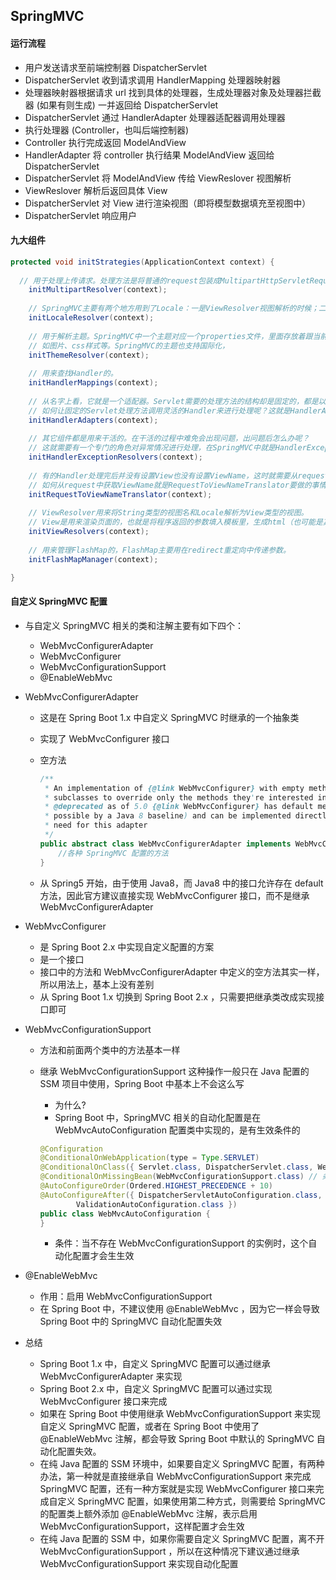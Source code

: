 ## SpringMVC

#### 运行流程

- 用户发送请求至前端控制器 DispatcherServlet
- DispatcherServlet 收到请求调用 HandlerMapping 处理器映射器
- 处理器映射器根据请求 url 找到具体的处理器，生成处理器对象及处理器拦截器 (如果有则生成) 一并返回给 DispatcherServlet
-  DispatcherServlet 通过 HandlerAdapter 处理器适配器调用处理器
- 执行处理器 (Controller，也叫后端控制器)
- Controller 执行完成返回 ModelAndView
- HandlerAdapter 将 controller 执行结果 ModelAndView 返回给 DispatcherServlet
- DispatcherServlet 将 ModelAndView 传给 ViewReslover 视图解析
- ViewReslover 解析后返回具体 View
- DispatcherServlet 对 View 进行渲染视图（即将模型数据填充至视图中）
- DispatcherServlet 响应用户



#### 九大组件

```java
protected void initStrategies(ApplicationContext context) {
	
  // 用于处理上传请求。处理方法是将普通的request包装成MultipartHttpServletRequest，后者可以直接调用getFile方法获取File.
	initMultipartResolver(context);
  
	// SpringMVC主要有两个地方用到了Locale：一是ViewResolver视图解析的时候；二是用到国际化资源或者主题的时候。
	initLocaleResolver(context); 
  
	// 用于解析主题。SpringMVC中一个主题对应一个properties文件，里面存放着跟当前主题相关的所有资源、
	// 如图片、css样式等。SpringMVC的主题也支持国际化， 
	initThemeResolver(context);
  
	// 用来查找Handler的。
	initHandlerMappings(context);
  
	// 从名字上看，它就是一个适配器。Servlet需要的处理方法的结构却是固定的，都是以request和response为参数的方法。
	// 如何让固定的Servlet处理方法调用灵活的Handler来进行处理呢？这就是HandlerAdapter要做的事情
	initHandlerAdapters(context);
  
	// 其它组件都是用来干活的。在干活的过程中难免会出现问题，出问题后怎么办呢？
	// 这就需要有一个专门的角色对异常情况进行处理，在SpringMVC中就是HandlerExceptionResolver。
	initHandlerExceptionResolvers(context);
  
	// 有的Handler处理完后并没有设置View也没有设置ViewName，这时就需要从request获取ViewName了，
	// 如何从request中获取ViewName就是RequestToViewNameTranslator要做的事情了。
	initRequestToViewNameTranslator(context);
  
	// ViewResolver用来将String类型的视图名和Locale解析为View类型的视图。
	// View是用来渲染页面的，也就是将程序返回的参数填入模板里，生成html（也可能是其它类型）文件。
	initViewResolvers(context);
  
	// 用来管理FlashMap的，FlashMap主要用在redirect重定向中传递参数。
	initFlashMapManager(context); 

}
```



#### **自定义 SpringMVC 配置**

- 与自定义 SpringMVC 相关的类和注解主要有如下四个：
  - WebMvcConfigurerAdapter
  - WebMvcConfigurer
  - WebMvcConfigurationSupport
  - @EnableWebMvc

- WebMvcConfigurerAdapter

  - 这是在 Spring Boot 1.x 中自定义 SpringMVC 时继承的一个抽象类

  - 实现了 WebMvcConfigurer 接口

  - 空方法

    ```java
    /**
     * An implementation of {@link WebMvcConfigurer} with empty methods allowing
     * subclasses to override only the methods they're interested in.
     * @deprecated as of 5.0 {@link WebMvcConfigurer} has default methods (made
     * possible by a Java 8 baseline) and can be implemented directly without the
     * need for this adapter
     */
    public abstract class WebMvcConfigurerAdapter implements WebMvcConfigurer {
        //各种 SpringMVC 配置的方法
    }
    ```

  - 从 Spring5 开始，由于使用 Java8，而 Java8 中的接口允许存在 default 方法，因此官方建议直接实现 WebMvcConfigurer 接口，而不是继承 WebMvcConfigurerAdapter 

- WebMvcConfigurer

  -  是 Spring Boot 2.x 中实现自定义配置的方案
  -  是一个接口
  - 接口中的方法和 WebMvcConfigurerAdapter 中定义的空方法其实一样，所以用法上，基本上没有差别
  - 从 Spring Boot 1.x 切换到 Spring Boot 2.x ，只需要把继承类改成实现接口即可

- WebMvcConfigurationSupport

  - 方法和前面两个类中的方法基本一样

  - 继承 WebMvcConfigurationSupport 这种操作一般只在 Java 配置的 SSM 项目中使用，Spring Boot 中基本上不会这么写

    - 为什么?
    - Spring Boot 中，SpringMVC 相关的自动化配置是在 WebMvcAutoConfiguration 配置类中实现的，是有生效条件的

    ```java
    @Configuration
    @ConditionalOnWebApplication(type = Type.SERVLET)
    @ConditionalOnClass({ Servlet.class, DispatcherServlet.class, WebMvcConfigurer.class })
    @ConditionalOnMissingBean(WebMvcConfigurationSupport.class) // 条件
    @AutoConfigureOrder(Ordered.HIGHEST_PRECEDENCE + 10)
    @AutoConfigureAfter({ DispatcherServletAutoConfiguration.class, TaskExecutionAutoConfiguration.class,
    		ValidationAutoConfiguration.class })
    public class WebMvcAutoConfiguration {
    }
    ```

    - 条件：当不存在 WebMvcConfigurationSupport 的实例时，这个自动化配置才会生生效

- @EnableWebMvc

  - 作用：启用 WebMvcConfigurationSupport
  - 在 Spring Boot 中，不建议使用 @EnableWebMvc ，因为它一样会导致 Spring Boot 中的 SpringMVC 自动化配置失效

- 总结
  - Spring Boot 1.x 中，自定义 SpringMVC 配置可以通过继承 WebMvcConfigurerAdapter 来实现
  - Spring Boot 2.x 中，自定义 SpringMVC 配置可以通过实现 WebMvcConfigurer 接口来完成
  - 如果在 Spring Boot 中使用继承 WebMvcConfigurationSupport 来实现自定义 SpringMVC 配置，或者在 Spring Boot 中使用了 @EnableWebMvc 注解，都会导致 Spring Boot 中默认的 SpringMVC 自动化配置失效。
  - 在纯 Java 配置的 SSM 环境中，如果要自定义 SpringMVC 配置，有两种办法，第一种就是直接继承自 WebMvcConfigurationSupport 来完成 SpringMVC 配置，还有一种方案就是实现 WebMvcConfigurer 接口来完成自定义 SpringMVC 配置，如果使用第二种方式，则需要给 SpringMVC 的配置类上额外添加 @EnableWebMvc 注解，表示启用 WebMvcConfigurationSupport，这样配置才会生效
  - 在纯 Java 配置的 SSM 中，如果你需要自定义 SpringMVC 配置，离不开 WebMvcConfigurationSupport ，所以在这种情况下建议通过继承 WebMvcConfigurationSupport 来实现自动化配置



